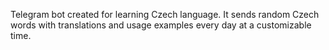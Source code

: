 Telegram bot created for learning Czech language.
It sends random Czech words with translations and usage examples every day at a customizable time.
